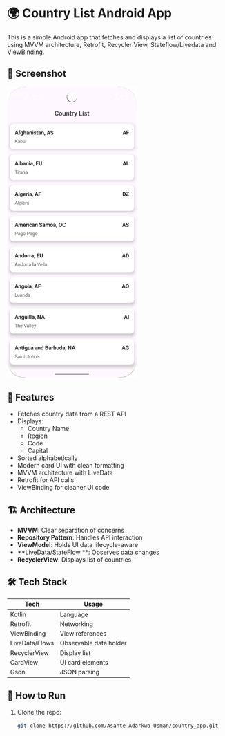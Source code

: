 # 🌍 Country List Android App

This is a simple Android app that fetches and displays a list of countries using MVVM architecture, Retrofit, Recycler View, Stateflow/Livedata and ViewBinding.

## 📸 Screenshot

<img src="screenshot/countrylist.png" alt="Country List Screen" width="300">

## 🚀 Features

- Fetches country data from a REST API
- Displays:
  - Country Name
  - Region
  - Code
  - Capital
- Sorted alphabetically
- Modern card UI with clean formatting
- MVVM architecture with LiveData
- Retrofit for API calls
- ViewBinding for cleaner UI code

## 🏗 Architecture

- **MVVM**: Clear separation of concerns
- **Repository Pattern**: Handles API interaction
- **ViewModel**: Holds UI data lifecycle-aware
- **LiveData/StateFlow **: Observes data changes
- **RecyclerView**: Displays list of countries

## 🛠 Tech Stack

| Tech             | Usage                          |
|------------------|--------------------------------|
| Kotlin           | Language                       |
| Retrofit         | Networking                     |
| ViewBinding      | View references                |
| LiveData/Flows   | Observable data holder         |
| RecyclerView     | Display list                   |
| CardView         | UI card elements               |
| Gson             | JSON parsing                   |

## 🧪 How to Run

1. Clone the repo:
   ```bash
   git clone https://github.com/Asante-Adarkwa-Usman/country_app.git
